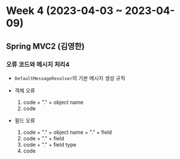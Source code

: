 # Week 4 (2023-04-03 ~ 2023-04-09)

## Spring MVC2 (김영한)
### 오류 코드와 메시지 처리4
- `DefaultMessageResolver`의 기본 메시지 생성 규칙
- 객체 오류
    1. code + "." + object name
    2. code

- 필드 오류
    1. code + "." + object name + "." + field
    2. code + "." + field
    3. code + "." + field type
    4. code
